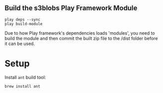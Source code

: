 Build the s3blobs Play Framework Module
---------------------------------------

    play deps --sync
    play build-module

Due to how Play framework's dependencies loads 'modules', you need to build the module and then commit the built zip file to the /dist folder before it can be used. 

# Setup

Install `ant` build tool:

    brew install ant

